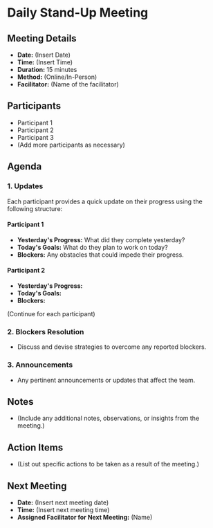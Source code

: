 # Daily Stand-Up Meeting

## Meeting Details
- **Date:** (Insert Date)
- **Time:** (Insert Time)
- **Duration:** 15 minutes
- **Method:** (Online/In-Person)
- **Facilitator:** (Name of the facilitator)

## Participants
- Participant 1
- Participant 2
- Participant 3
- (Add more participants as necessary)

## Agenda

### 1. Updates
Each participant provides a quick update on their progress using the following structure:

#### Participant 1
- **Yesterday's Progress:** What did they complete yesterday?
- **Today's Goals:** What do they plan to work on today?
- **Blockers:** Any obstacles that could impede their progress.

#### Participant 2
- **Yesterday's Progress:**
- **Today's Goals:**
- **Blockers:**

(Continue for each participant)

### 2. Blockers Resolution
- Discuss and devise strategies to overcome any reported blockers.

### 3. Announcements
- Any pertinent announcements or updates that affect the team.

## Notes
- (Include any additional notes, observations, or insights from the meeting.)

## Action Items
- (List out specific actions to be taken as a result of the meeting.)

## Next Meeting
- **Date:** (Insert next meeting date)
- **Time:** (Insert next meeting time)
- **Assigned Facilitator for Next Meeting:** (Name)

